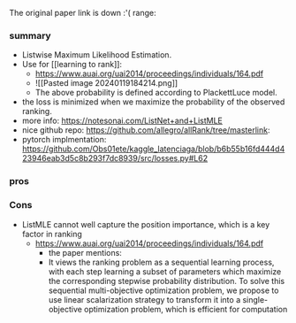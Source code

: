 The original paper link is down :'(
range: 
### summary
- Listwise Maximum Likelihood Estimation.
- Use for [[learning to rank]]:
	- https://www.auai.org/uai2014/proceedings/individuals/164.pdf
	- ![[Pasted image 20240119184214.png]]
	- The above probability is defined according to PlackettLuce model.
- the loss is minimized when we maximize the probability of the observed ranking.
- more info: https://notesonai.com/ListNet+and+ListMLE
- nice github repo: https://github.com/allegro/allRank/tree/masterlink: 
- pytorch implmentation: https://github.com/Obs01ete/kaggle_latenciaga/blob/b6b55b16fd444d423946eab3d5c8b293f7dc8939/src/losses.py#L62
### pros

### Cons
- ListMLE cannot well capture the position importance, which is a key factor in ranking
	- https://www.auai.org/uai2014/proceedings/individuals/164.pdf
		- the paper mentions:
		- It views the ranking problem as a sequential learning process, with each step learning a subset of parameters which maximize the corresponding stepwise probability distribution. To solve this sequential multi-objective optimization problem, we propose to use linear scalarization strategy to transform it into a single-objective optimization problem, which is efficient for computation